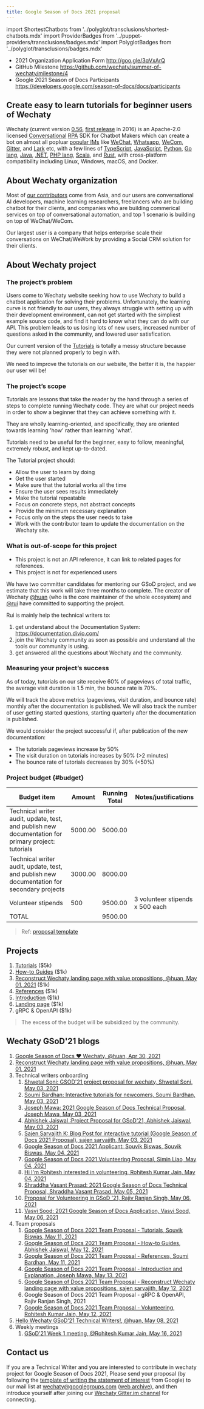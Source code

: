 ```yaml
---
title: Google Season of Docs 2021 proposal
---
```


import ShortestChatbots from '../polyglot/transclusions/shortest-chatbots.mdx'
import ProviderBadges   from '../puppet-providers/transclusions/badges.mdx'
import PolyglotBadges   from '../polyglot/transclusions/badges.mdx'

- 2021 Organization Application Form <http://goo.gle/3qVxArQ>
- GitHub Milestone <https://github.com/wechaty/summer-of-wechaty/milestone/4>
- Google 2021 Season of Docs Participants <https://developers.google.com/season-of-docs/docs/participants>

## Create easy to learn tutorials for beginner users of Wechaty

<!--
FIXME: Issue #707 - https://github.com/wechaty/wechaty.js.org/issues/707

Workaround by:
  Go -> Go lang
  PHP -> PHP lang
-->
Wechaty (current version [0.56](https://wechaty.js.org/2021/01/25/wechaty-0.56-released/), [first release](https://wechaty.js.org/2016/12/03/welcome-to-wechaty/) in 2016) is an Apache-2.0 licensed [Conversational](#conversational) [RPA](#rpa) SDK for Chatbot Makers which can create a bot on almost all popluar [popular IMs](../puppet-providers/overview.mdx) like [WeChat](../puppet-providers/wechat.md), [Whatsapp](../puppet-providers/whatsapp.md), [WeCom](../puppet-services/wxwork), [Gitter](../puppet-providers/gitter.md), and [Lark](../puppet-providers/lark.md) etc, with a few lines of [TypeScript](../polyglot/typescript/overview.md), [JavaScript](../polyglot/typescript/overview.md), [Python](../polyglot/python/overview.md), [Go lang](../polyglot/go/overview.md), [Java](../polyglot/java/overview.md), [.NET](../polyglot/dotnet/overview.md), [PHP lang](../polyglot/php/overview.md), [Scala](../polyglot/scala/overview.md), and [Rust](../polyglot/rust/overview.md), with cross-platform compatibility including Linux, Windows, macOS, and Docker.

## About Wechaty organization

Most of [our contributors](https://wechaty.js.org/contributors/) come from Asia, and our users are conversational AI developers, machine learning researchers, freelancers who are building chatbot for their clients, and companies who are building commerical services on top of conversational automation, and top 1 scenario is building on top of WeChat/WeCom.

Our largest user is a company that helps enterprise scale their conversations on WeChat/WeWork by providing a Social CRM solution for their clients.

## About Wechaty project

### The project’s problem

Users come to Wechaty website seeking how to use Wechaty to build a chatbot application for solving their problems. Unfortunately, the learning curve is not friendly to our users, they always struggle with setting up with their development environment, can not get started with the simpliest example source code, and find it hard to know what they can do with our API. This problem leads to us losing lots of new users, increased number of questions asked in the community, and lowered user satisfication.

Our current version of the [Tutorials](../tutorials/overview.md) is totally a messy structure because they were not planned properly to begin with.

We need to improve the tutorials on our website, the better it is, the happier our user will be!

### The project’s scope

Tutorials are lessons that take the reader by the hand through a series of steps to complete running Wechaty code. They are what our project needs in order to show a beginner that they can achieve something with it.

They are wholly learning-oriented, and specifically, they are oriented towards learning 'how' rather than learning 'what'.

Tutorials need to be useful for the beginner, easy to follow, meaningful, extremely robust, and kept up-to-dated.

The Tutorial project should:

- Allow the user to learn by doing
- Get the user started
- Make sure that the tutorial works all the time
- Ensure the user sees results immediately
- Make the tutorial repeatable
- Focus on concrete steps, not abstract concepts
- Provide the minimum necessary explanation
- Focus only on the steps the user needs to take
- Work with the contributor team to update the documentation on the Wechaty site.

### What is out-of-scope for this project

- This project is not an API reference, it can link to related pages for references.
- This project is not for experienced users

We have two committer candidates for mentoring our GSoD project,
and we estimate that this work will take three months to complete.
The creator of Wechaty [@huan](https://wechaty.js.org/contributors/huan)
(who is the core maintainer of the whole ecosystem) and [@rui](https://wechaty.js.org/contributors/lijiarui/)
have committed to supporting the project.

Rui is mainly help the technical writers to:

1. get understand about the Documentation System: <https://documentation.divio.com/>
2. join the Wechaty community as soon as possible and understand all the tools our community is using.
3. get answered all the questions about Wechaty and the community.

### Measuring your project’s success

As of today, tutorials on our site receive 60% of pageviews of total traffic,
the average visit duration is 1.5 min, the bounce rate is 70%.

We will track the above metrics (pageviews, visit duration, and bounce rate)
monthly after the documentation is published.
We will also track the number of user getting started questions,
starting quarterly after the documentation is published.

We would consider the project successful if, after publication of the new documentation:

- The tutorials pageviews increase by 50%
- The visit duration on tutorials increases by 50% (>2 minutes)
- The bounce rate of tutorials decreases by 30% (<50%)

### Project budget {#budget}

| Budget item | Amount | Running Total | Notes/justifications |
| --- | --- | --- | --- |
| Technical writer audit, update, test, and publish new documentation for primary project: tutorials | 5000.00 | 5000.00 | |
| Technical writer audit, update, test, and publish new documentation for secondary projects | 3000.00 | 8000.00 | |
| Volunteer stipends | 500 | 9500.00 | 3 volunteer stipends x 500 each |
| TOTAL  | | 9500.00 | |

> Ref: [proposal template](https://developers.google.com/season-of-docs/docs/org-proposal-template)

## Projects

1. [Tutorials](../tutorials/overview.md) ($5k)
1. [How-to Guides](../howto/overview.mdx) ($1k)
1. [Reconstruct Wechaty landing page with value propositions, @huan, May 01, 2021](https://wechaty.js.org/2021/05/01/landing-page-value-proposition/) ($1k)
1. [References](../references/overview.mdx) ($1k)
1. [Introduction](../overview.mdx) ($1k)
1. [Landing page](https://wechaty.js.org) ($1k)
1. gRPC & OpenAPI ($1k)

> The excess of the budget will be subsidized by the community.

## Wechaty GSoD'21 blogs

1. [Google Season of Docs ❤️ Wechaty, @huan, Apr 30, 2021](https://wechaty.js.org/2021/04/30/google-season-of-docs/)
1. [Reconstruct Wechaty landing page with value propositions, @huan, May 01, 2021](https://wechaty.js.org/2021/05/01/landing-page-value-proposition/)
1. Technical writers onboarding
    1. [Shwetal Soni: GSOD'21 project proposal for wechaty, Shwetal Soni, May 03, 2021](https://wechaty.js.org/2021/05/03/gsod-project-proposal-shwetal-wechaty/)
    1. [Soumi Bardhan: Interactive tutorials for newcomers, Soumi Bardhan, May 03, 2021](https://wechaty.js.org/2021/05/03/interactive-tutorials-for-newcomers/)
    1. [Joseph Mawa: 2021 Google Season of Docs Technical Proposal, Joseph Mawa, May 03, 2021](https://wechaty.js.org/2021/05/03/joseph-mawa-google-season-of-docs-project-technical-proposal/)
    1. [Abhishek Jaiswal :Project Proposal for GSoD'21, Abhishek Jaiswal, May 03, 2021](https://wechaty.js.org/2021/05/03/project-proposal-wechaty/)
    1. [Sajen Sarvajith K: Blog Post for interactive tutorial (Google Season of Docs 2021 Proposal), sajen sarvajith, May 03, 2021](https://wechaty.js.org/2021/05/03/sajen-sarvajith-blog-post/)
    1. [Google Season of Docs 2021 Applicant: Souvik Biswas, Souvik Biswas, May 04, 2021](https://wechaty.js.org/2021/05/04/gsod-2021-applicant-sbis04/)
    1. [Google Season of Docs 2021 Volunteering Proposal, Simin Liao, May 04, 2021](https://wechaty.js.org/2021/05/04/gsod21-simin-proposal/)
    1. [Hi I'm Rohitesh interested in volunteering, Rohitesh Kumar Jain, May 04, 2021](https://wechaty.js.org/2021/05/04/rohitesh-applicant-for-volunteering-gsod/)
    1. [Shraddha Vasant Prasad: 2021 Google Season of Docs Technical Proposal, Shraddha Vasant Prasad, May 05, 2021](https://wechaty.js.org/2021/05/05/shraddhavp-interactive-wechaty-tutorial/)
    1. [Proposal for Volunteering in GSoD '21, Rajiv Ranjan Singh, May 06, 2021](https://wechaty.js.org/2021/05/06/gsod-2021-proposal-for-volunteering/)
    1. [Vasvi Sood: 2021 Google Season of Docs Application, Vasvi Sood, May 06, 2021](https://wechaty.js.org/2021/05/06/vasvi-applicant-for-technical-writer-gsod/)
1. Team proposals
    1. [Google Season of Docs 2021 Team Proposal - Tutorials, Souvik Biswas, May 11, 2021](https://wechaty.js.org/2021/05/11/gsod-2021-team-proposal-tutorials/)
    1. [Google Season of Docs 2021 Team Proposal - How-to Guides, Abhishek Jaiswal, May 12, 2021](https://wechaty.js.org/2021/05/12/gsod-2021-how-to-guide-team-proposal/)
    1. [Google Season of Docs 2021 Team Proposal - References, Soumi Bardhan, May 11, 2021](https://wechaty.js.org/2021/05/11/shraddhavp-soumi-combined-reference-proposal/)
    1. [Google Season of Docs 2021 Team Proposal - Introduction and Explanation, Joseph Mawa, May 13, 2021](https://wechaty.js.org/2021/05/13/gsod-2021-improve-introduction-and-explanation-project-joint-proposal/)
    1. [Google Season of Docs 2021 Team Proposal - Reconstruct Wechaty landing page with value propositions, sajen sarvajith, May 12, 2021](https://wechaty.js.org/2021/05/12/gsod-2021-reconstruct-landing-page-team-proposal/)
    1. Google Season of Docs 2021 Team Proposal - gRPC & OpenAPI, Rajiv Ranjan Singh, 2021
    1. [Google Season of Docs 2021 Team Proposal - Volunteering, Rohitesh Kumar Jain, May 12, 2021](https://wechaty.js.org/2021/05/12/gsod-2021-volunteering-proposal/)
1. [Hello Wechaty GSoD’21 Technical Writers!, @huan, May 08, 2021](https://wechaty.js.org/2021/05/08/gsod-2021-selected-technical-writers/)
1. Weekly meetings
    1. [GSoD'21 Week 1 meeting, @Rohitesh Kumar Jain, May 16, 2021](https://wechaty.js.org/2021/05/16/gsod-2021-week1-meeting/)

## Contact us

If you are a Technical Writer
and you are interested to contribute in wechaty project
for Google Season of Docs 2021,
Please send your proposal
(by following the
[template of writing the statement of interest](https://developers.google.com/season-of-docs/docs/tech-writer-statement)
from Google)
to our mail list at <wechaty@googlegroups.com> ([web archive](https://groups.google.com/g/wechaty)),
and then introduce yourself after joining our [Wechaty Gitter.im channel](https://gitter.im/wechaty/wechaty) for connecting.
